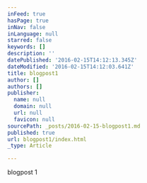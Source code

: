 ```yaml
---
inFeed: true
hasPage: true
inNav: false
inLanguage: null
starred: false
keywords: []
description: ''
datePublished: '2016-02-15T14:12:13.345Z'
dateModified: '2016-02-15T14:12:03.641Z'
title: blogpost1
author: []
authors: []
publisher:
  name: null
  domain: null
  url: null
  favicon: null
sourcePath: _posts/2016-02-15-blogpost1.md
published: true
url: blogpost1/index.html
_type: Article

---
```

blogpost 1